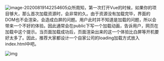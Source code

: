 ![image-20200819142254605](C:\Users\SuperLjf\AppData\Roaming\Typora\typora-user-images\image-20200819142254605.png)众所周知，第一次打开Vue的时候，如果你的项目够大，那么首次加载资源时，会非常的久。由于资源没有加载完毕，界面的DOM也不会渲染，会造成白屏的问题。用户此时并不知道是加载的问题，所以会带来一个不好的体验。因此通常会在public下写一个加载动画，告诉用户，网页在加载中这个提示。当页面加载成功后，页面渲染出来的这一个体验比白屏等开机要好太多了。因此，推荐大家都设计一个自家公司的loading加载方式放入index.html中吧。

![img](https://user-gold-cdn.xitu.io/2020/7/14/1734b62b384cb34c?imageView2/0/w/1280/h/960/format/webp/ignore-error/1)